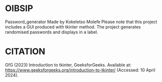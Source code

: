 # OIBSIP
Password_generator
Made by Kokeletso Molefe
Please note that this project includes a GUI produced with tkinter method.
The project generates randomised passwords and displays in a label.

# CITATION
GfG (2023) Introduction to tkinter, GeeksforGeeks. Available at: https://www.geeksforgeeks.org/introduction-to-tkinter/ (Accessed: 10 April 2024). 
